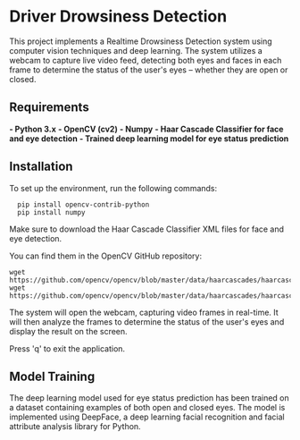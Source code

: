 # Driver Drowsiness Detection


This project implements a Realtime Drowsiness Detection system using computer vision techniques and deep learning. The system utilizes a webcam to capture live video feed, detecting both eyes and faces in each frame to determine the status of the user's eyes – whether they are open or closed.


## Requirements

**- Python 3.x**
**- OpenCV (cv2)**
**- Numpy**
**- Haar Cascade Classifier for face and eye detection**
**- Trained deep learning model for eye status prediction**


## Installation

To set up the environment, run the following commands:

      pip install opencv-contrib-python
      pip install numpy

Make sure to download the Haar Cascade Classifier XML files for face and eye detection.

You can find them in the OpenCV GitHub repository: 

    wget https://github.com/opencv/opencv/blob/master/data/haarcascades/haarcascade_frontalface_default.xml
    wget https://github.com/opencv/opencv/blob/master/data/haarcascades/haarcascade_eye.xml


The system will open the webcam, capturing video frames in real-time. It will then analyze the frames to determine the status of the user's eyes and display the result on the screen.

Press 'q' to exit the application.


## Model Training

The deep learning model used for eye status prediction has been trained on a dataset containing examples of both open and closed eyes. The model is implemented using DeepFace, a deep learning facial recognition and facial attribute analysis library for Python.
